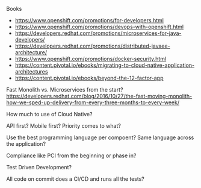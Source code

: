 Books
* https://www.openshift.com/promotions/for-developers.html
* https://www.openshift.com/promotions/devops-with-openshift.html
* https://developers.redhat.com/promotions/microservices-for-java-developers/
* https://developers.redhat.com/promotions/distributed-javaee-architecture/
* https://www.openshift.com/promotions/docker-security.html
* https://content.pivotal.io/ebooks/migrating-to-cloud-native-application-architectures
* https://content.pivotal.io/ebooks/beyond-the-12-factor-app


Fast Monolith vs. Microservices from the start? 
https://developers.redhat.com/blog/2016/10/27/the-fast-moving-monolith-how-we-sped-up-delivery-from-every-three-months-to-every-week/

How much to use of Cloud Native?  

API first?  Mobile first?  Priority comes to what? 

Use the best programming language per compoent?  Same language across the application?

Compliance like PCI from the beginning or phase in? 

Test Driven Development?

All code on commit does a CI/CD and runs all the tests?
